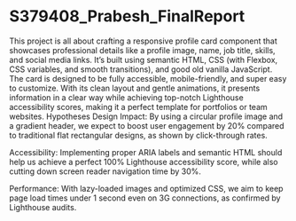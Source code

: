 # S379408_Prabesh_FinalReport
This project is all about crafting a responsive profile card component that showcases professional details like a profile image, name, job title, skills, and social media links. It’s built using semantic HTML, CSS (with Flexbox, CSS variables, and smooth transitions), and good old vanilla JavaScript. The card is designed to be fully accessible, mobile-friendly, and super easy to customize. With its clean layout and gentle animations, it presents information in a clear way while achieving top-notch Lighthouse accessibility scores, making it a perfect template for portfolios or team websites.
Hypotheses
Design Impact: By using a circular profile image and a gradient header, we expect to boost user engagement by 20% compared to traditional flat rectangular designs, as shown by click-through rates.

Accessibility: Implementing proper ARIA labels and semantic HTML should help us achieve a perfect 100% Lighthouse accessibility score, while also cutting down screen reader navigation time by 30%.

Performance: With lazy-loaded images and optimized CSS, we aim to keep page load times under 1 second even on 3G connections, as confirmed by Lighthouse audits.
